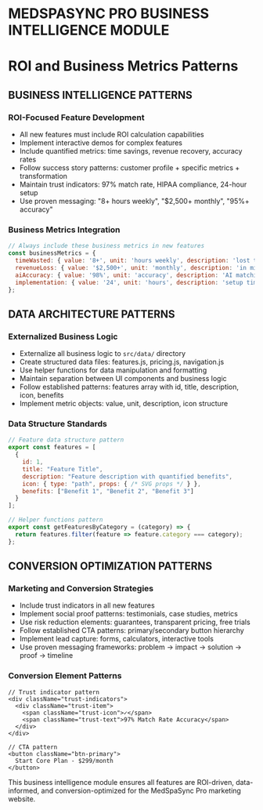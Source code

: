 # MEDSPASYNC PRO BUSINESS INTELLIGENCE MODULE
# ROI and Business Metrics Patterns

## BUSINESS INTELLIGENCE PATTERNS

### ROI-Focused Feature Development
- All new features must include ROI calculation capabilities
- Implement interactive demos for complex features
- Include quantified metrics: time savings, revenue recovery, accuracy rates
- Follow success story patterns: customer profile + specific metrics + transformation
- Maintain trust indicators: 97% match rate, HIPAA compliance, 24-hour setup
- Use proven messaging: "8+ hours weekly", "$2,500+ monthly", "95%+ accuracy"

### Business Metrics Integration
```javascript
// Always include these business metrics in new features
const businessMetrics = {
  timeWasted: { value: '8+', unit: 'hours weekly', description: 'lost to manual reconciliation' },
  revenueLoss: { value: '$2,500+', unit: 'monthly', description: 'in missed revenue' },
  aiAccuracy: { value: '98%', unit: 'accuracy', description: 'AI matching rate' },
  implementation: { value: '24', unit: 'hours', description: 'setup time' }
};
```

## DATA ARCHITECTURE PATTERNS

### Externalized Business Logic
- Externalize all business logic to `src/data/` directory
- Create structured data files: features.js, pricing.js, navigation.js
- Use helper functions for data manipulation and formatting
- Maintain separation between UI components and business logic
- Follow established patterns: features array with id, title, description, icon, benefits
- Implement metric objects: value, unit, description, icon structure

### Data Structure Standards
```javascript
// Feature data structure pattern
export const features = [
  {
    id: 1,
    title: "Feature Title",
    description: "Feature description with quantified benefits",
    icon: { type: "path", props: { /* SVG props */ } },
    benefits: ["Benefit 1", "Benefit 2", "Benefit 3"]
  }
];

// Helper functions pattern
export const getFeaturesByCategory = (category) => {
  return features.filter(feature => feature.category === category);
};
```

## CONVERSION OPTIMIZATION PATTERNS

### Marketing and Conversion Strategies
- Include trust indicators in all new features
- Implement social proof patterns: testimonials, case studies, metrics
- Use risk reduction elements: guarantees, transparent pricing, free trials
- Follow established CTA patterns: primary/secondary button hierarchy
- Implement lead capture: forms, calculators, interactive tools
- Use proven messaging frameworks: problem → impact → solution → proof → timeline

### Conversion Element Patterns
```tsx
// Trust indicator pattern
<div className="trust-indicators">
  <div className="trust-item">
    <span className="trust-icon">✓</span>
    <span className="trust-text">97% Match Rate Accuracy</span>
  </div>
</div>

// CTA pattern
<button className="btn-primary">
  Start Core Plan - $299/month
</button>
```

This business intelligence module ensures all features are ROI-driven, data-informed, and conversion-optimized for the MedSpaSync Pro marketing website. 